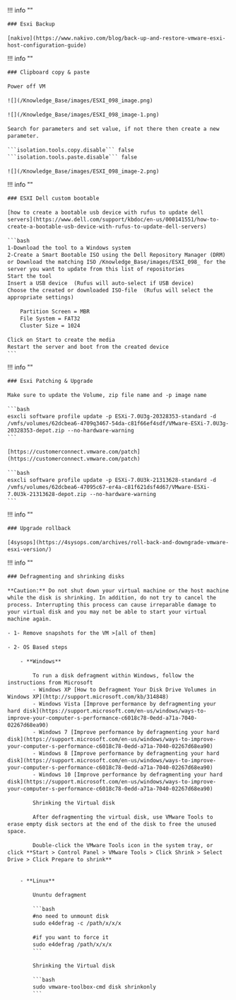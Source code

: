 !!! info ""

    ### Esxi Backup

    [nakivo](https://www.nakivo.com/blog/back-up-and-restore-vmware-esxi-host-configuration-guide)


!!! info ""

    ### Clipboard copy & paste

    Power off VM

    ![](/Knowledge_Base/images/ESXI_098_image.png)

    ![](/Knowledge_Base/images/ESXI_098_image-1.png)

    Search for parameters and set value, if not there then create a new parameter.

    ```isolation.tools.copy.disable``` false
    ```isolation.tools.paste.disable``` false

    ![](/Knowledge_Base/images/ESXI_098_image-2.png)


!!! info ""

    ### ESXI Dell custom bootable

    [how to create a bootable usb device with rufus to update dell servers](https://www.dell.com/support/kbdoc/en-us/000141551/how-to-create-a-bootable-usb-device-with-rufus-to-update-dell-servers)

    ```bash
    1-Download the tool to a Windows system
    2-Create a Smart Bootable ISO using the Dell Repository Manager (DRM)  or Download the matching ISO /Knowledge_Base/images/ESXI_098_ for the server you want to update from this list of repositories
    Start the tool
    Insert a USB device  (Rufus will auto-select if USB device)
    Choose the created or downloaded ISO-file  (Rufus will select the appropriate settings)

        Partition Screen = MBR
        File System = FAT32
        Cluster Size = 1024

    Click on Start to create the media
    Restart the server and boot from the created device
    ```

!!! info ""

    ### Esxi Patching & Upgrade

    Make sure to update the Volume, zip file name and -p image name

    ```bash
    esxcli software profile update -p ESXi-7.0U3g-20328353-standard -d /vmfs/volumes/62dcbea6-4709q3467-54da-c81f66ef4sdf/VMware-ESXi-7.0U3g-20328353-depot.zip --no-hardware-warning
    ```

    [https://customerconnect.vmware.com/patch](https://customerconnect.vmware.com/patch)

    ```bash
    esxcli software profile update -p ESXi-7.0U3k-21313628-standard -d /vmfs/volumes/62dcbea6-47095c67-er4a-c81f621dsf4d67/VMware-ESXi-7.0U3k-21313628-depot.zip --no-hardware-warning
    ```

!!! info ""

    ### Upgrade rollback

    [4sysops](https://4sysops.com/archives/roll-back-and-downgrade-vmware-esxi-version/)


!!! info ""

    ### Defragmenting and shrinking disks

    **Caution:** Do not shut down your virtual machine or the host machine while the disk is shrinking. In addition, do not try to cancel the process. Interrupting this process can cause irreparable damage to your virtual disk and you may not be able to start your virtual machine again.

    - 1- Remove snapshots for the VM >[all of them]
        
    - 2- OS Based steps
        
        - **Windows**
            
            To run a disk defragment within Windows, follow the instructions from Microsoft  
            - Windows XP [How to Defragment Your Disk Drive Volumes in Windows XP](http://support.microsoft.com/kb/314848)
            - Windows Vista [Improve performance by defragmenting your hard disk](https://support.microsoft.com/en-us/windows/ways-to-improve-your-computer-s-performance-c6018c78-0edd-a71a-7040-02267d68ea90)
            - Windows 7 [Improve performance by defragmenting your hard disk](https://support.microsoft.com/en-us/windows/ways-to-improve-your-computer-s-performance-c6018c78-0edd-a71a-7040-02267d68ea90)
            - Windows 8 [Improve performance by defragmenting your hard disk](https://support.microsoft.com/en-us/windows/ways-to-improve-your-computer-s-performance-c6018c78-0edd-a71a-7040-02267d68ea90)
            - Windows 10 [Improve performance by defragmenting your hard disk](https://support.microsoft.com/en-us/windows/ways-to-improve-your-computer-s-performance-c6018c78-0edd-a71a-7040-02267d68ea90)
    
            Shrinking the Virtual disk
            
            After defragmenting the virtual disk, use VMware Tools to erase empty disk sectors at the end of the disk to free the unused space.
                
            Double-click the VMware Tools icon in the system tray, or click **Start > Control Panel > VMware Tools > Click Shrink > Select Drive > Click Prepare to shrink**
                
            
        - **Linux**
            
            Ununtu defragment

            ```bash
            #no need to unmount disk
            sudo e4defrag -c /path/x/x/x

            #if you want to force it
            sudo e4defrag /path/x/x/x
            ```

            Shrinking the Virtual disk

            ```bash
            sudo vmware-toolbox-cmd disk shrinkonly
            ```
